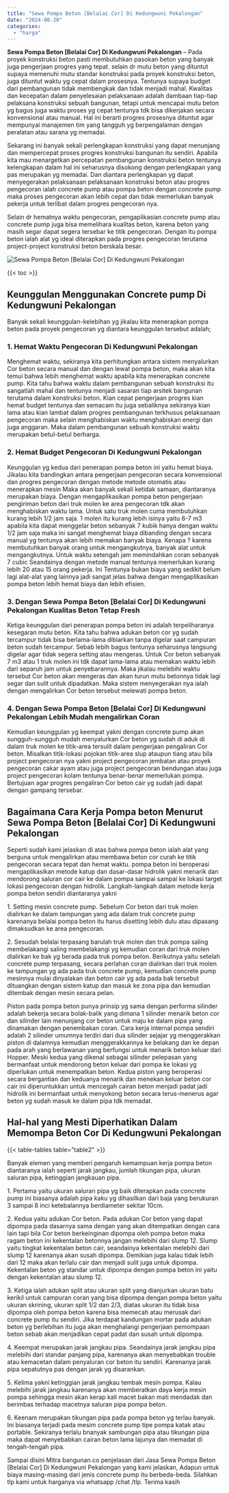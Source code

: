 ```yaml
---
title: "Sewa Pompa Beton [Belalai Cor] Di Kedungwuni Pekalongan"
date: "2024-08-20"
categories: 
  - "harga"
---
```


**Sewa Pompa Beton \[Belalai Cor\] Di Kedungwuni Pekalongan** – Pada proyek konstruksi beton pasti membutuhkan pasokan beton yang banyak juga pengerjaan progres yang tepat. selain dr mutu beton yang dituntut supaya memenuhi mutu standar konstruksi pada proyek konstruksi beton, juga dituntut waktu yg cepat dalam prosesnya. Tentunya supaya budget dari pembangunan tidak membengkak dan tidak menjadi mahal. Kwalitas dan kecepatan dalam penyelesaian pelaksanaan adalah dambaan tiap-tiap pelaksana konstruksi sebuah bangunan, tetapi untuk mencapai mutu beton yg bagus juga waktu proses yg cepat tentunya tdk bisa dikerjakan secara konvensional atau manual. Hal ini berarti progres prosesnya dituntut agar mempunyai manajemen tim yang tangguh yg berpengalaman dengan peralatan atau sarana yg memadai.

Sekarang ini banyak sekali perlengkapan konstruksi yang dapat menunjang dan mempercepat proses progres konstruksi bangunan itu sendiri. Apabila kita mau menargetkan percepatan pembangunan konstruksi beton tentunya kelengkapan dalam hal ini seharusnya disokong dengan perlengkapan yang pas merupakan yg memadai. Dan diantara perlengkapan yg dapat menyegerakan pelaksanaan pelaksanaan konstruksi beton atau progres pengecoran ialah concrete pump atau pompa beton dengan concrete pump maka proses pengecoran akan lebih cepat dan tidak memerlukan banyak pekerja untuk terlibat dalam progres pengecoran nya.

Selain dr hematnya waktu pengecoran, pengaplikasian concrete pump atau concrete pump juga bisa memelihara kualitas beton, karena beton yang masih segar dapat segera tersebar ke titik pengecoran. Dengan itu pompa beton ialah alat yg ideal diterapkan pada progres pengecoran terutama project-project konstruksi beton berskala besar.

![Sewa Pompa Beton [Belalai Cor] Di Kedungwuni Pekalongan](/images/sewa-concrete-pump-14.png)

{{< toc >}}

## Keunggulan Menggunakan Concrete pump Di Kedungwuni Pekalongan

Banyak sekali keunggulan-kelebihan yg jikalau kita menerapkan pompa beton pada proyek pengecoran yg diantara keunggulan tersebut adalah;

### 1\. Hemat Waktu Pengecoran Di Kedungwuni Pekalongan

Menghemat waktu, sekiranya kita perhitungkan antara sistem menyalurkan Cor beton secara manual dan dengan lewat pompa beton, maka akan kita temui bahwa lebih menghemat waktu apabila kita menerapkan concrete pump. Kita tahu bahwa waktu dalam pembangunan sebuah konstruksi itu sangatlah mahal dan tentunya menjadi sasaran tiap arsitek bangunan terutama dalam konstruksi beton. Kian cepat pengerjaan progres kian hemat budget tentunya dan semacam itu juga sebaliknya sekiranya kian lama atau kian lambat dalam progres pembangunan terkhusus pelaksanaan pengecoran maka selain menghabiskan waktu menghabiskan energi dan juga anggaran. Maka dalam pembangunan sebuah konstruksi waktu merupakan betul-betul berharga.

### 2\. Hemat Budget Pengecoran Di Kedungwuni Pekalongan

Keunggulan yg kedua dari penerapan pompa beton ini yaitu hemat biaya. Jikalau kita bandingkan antara pengerjaan pengecoran secara konvensional dan progres pengecoran dengan metode metode otomatis atau menerapkan mesin Maka akan banyak sekali ketidak samaan, diantaranya merupakan biaya. Dengan mengaplikasikan pompa beton pengerjaan pengiriman beton dari truk molen ke area pengecoran tdk akan menghabiskan waktu lama. Untuk satu truk molen cuma membutuhkan kurang lebih 1/2 jam saja. 1 molen itu kurang lebih isinya yaitu 6-7 m3 apabila kita dapat menggelar beton sebanyak 7 kubik hanya dengan waktu 1/2 jam saja maka ini sangat menghemat biaya dibanding dengan secara manual yg tentunya akan lebih memakan banyak biaya. Kenapa ? karena membutuhkan banyak orang untuk mengangkutnya, banyak alat untuk mengangkutnya. Untuk waktu setengah jam memindahkan coran sebanyak 7 cubic Seandainya dengan metode manual tentunya memerlukan kurang lebih 20 atau 15 orang pekerja. Ini Tentunya bukan biaya yang sedikit belum lagi alat-alat yang lainnya jadi sangat jelas bahwa dengan mengaplikasikan pompa beton lebih hemat biaya dan lebih efisien.

### 3\. Dengan Sewa Pompa Beton \[Belalai Cor\] Di Kedungwuni Pekalongan Kualitas Beton Tetap Fresh

Ketiga keunggulan dari penerapan pompa beton ini adalah terpeliharanya kesegaran mutu beton. Kita tahu bahwa adukan beton cor yg sudah tercampur tidak bisa berlama-lama dibiarkan tanpa digelar saat campuran beton sudah tercampur. Sebab lebih bagus tentunya seharusnya langsung digelar agar tidak segera setting atau mengeras. Untuk Cor beton sebanyak 7 m3 atau 1 truk molen ini tdk dapat lama-lama atau memakan waktu lebih dari separuh jam untuk penyebarannya. Maka jikalau melebihi waktu tersebut Cor beton akan mengeras dan akan turun mutu betonnya tidak lagi segar dan sulit untuk dipadatkan. Maka sistem menyegerakan nya ialah dengan mengalirkan Cor beton tersebut melewati pompa beton.

### 4\. Dengan Sewa Pompa Beton \[Belalai Cor\] Di Kedungwuni Pekalongan Lebih Mudah mengalirkan Coran

Kemudian keunggulan yg keempat yakni dengan concrete pump akan sungguh-sungguh mudah menyalurkan Cor beton yg sudah di aduk di dalam truk molen ke titik-area tersulit dalam pengerjaan pengaliran Cor beton. Misalkan titik-lokasi pojokan titik-area slup ataupun tiang atau bila project pengecoran nya yakni project pengecoran jembatan atau proyek pengecoran cakar ayam atau juga project pengecoran bendungan atau juga project pengecoran kolam tentunya benar-benar memerlukan pompa. Bertujuan agar progres pengaliran Cor beton cair yg sudah jadi dapat dengan gampang tersebar.

## Bagaimana Cara Kerja Pompa beton Menurut Sewa Pompa Beton \[Belalai Cor\] Di Kedungwuni Pekalongan

Seperti sudah kami jelaskan di atas bahwa pompa beton ialah alat yang berguna untuk mengalirkan atau membawa beton cor curah ke titik pengecoran secara tepat dan hemat waktu. pompa beton ini beroperasi mengaplikasikan metode katup dan dasar-dasar hidrolik yakni menarik dan mendorong saluran cor cair ke dalam pompa sampai sampai ke lokasi target lokasi pengecoran dengan hidrolik. Langkah-langkah dalam metode kerja pompa beton sendiri diantaranya yakni

1\. Setting mesin concrete pump. Sebelum Cor beton dari truk molen dialirkan ke dalam tampungan yang ada dalam truk concrete pump karenanya belalai pompa beton itu harus disetting lebih dulu atau dipasang dimaksudkan ke area pengecoran.

2\. Sesudah belalai terpasang barulah truk molen dan truk pompa saling membelakangi saling membelakangi yg kemudian coran dari truk molen dialirkan ke bak yg berada pada truk pompa beton. Berikutnya yaitu setelah concrete pump terpasang, secara perlahan coran dialirkan dari truk molen ke tampungan yg ada pada truk concrete pump, kemudian concrete pump mesinnya mulai dinyalakan dan beton cair yg ada pada bak tersebut dituangkan dengan sistem katup dan masuk ke zona pipa dan kemudian ditembak dengan mesin secara pelan.

Piston pada pompa beton punya prinsip yg sama dengan performa silinder adalah bekerja secara bolak-balik yang dimana 1 silinder menarik beton cor dan silinder lain menunjang cor beton untuk maju ke dalam pipa yang dinamakan dengan penembakan coran. Cara kerja internal pompa sendiri adalah 2 silinder umumnya terdiri dari dua silinder sejajar yg menggerakkan piston di dalamnya kemudian menggerakkannya ke belakang dan ke depan pada arah yang berlawanan yang berfungsi untuk menarik beton keluar dari Hopper. Meski kedua yang dikenal sebagai silinder pelepasan yang bermanfaat untuk mendorong beton keluar dari pompa ke lokasi yg diperlukan untuk menempatkan beton. Kedua piston yang beroperasi secara bergantian dan keduanya menarik dan menekan keluar beton cor cair ini diperuntukkan untuk mencegah cairan beton menjadi padat jadi hidrolik ini bermanfaat untuk menyokong beton secara terus-menerus agar beton yg sudah masuk ke dalam pipa tdk memadat.

## Hal-hal yang Mesti Diperhatikan Dalam Memompa Beton Cor Di Kedungwuni Pekalongan

{{< table-tables table="table2" >}}

Banyak elemen yang memberi pengaruh kemampuan kerja pompa beton diantaranya ialah seperti jarak jangkau, jumlah tikungan pipa, ukuran saluran pipa, ketinggian jangkauan pipa.

1\. Pertama yaitu ukuran saluran pipa yg baik diterapkan pada concrete pump ini biasanya adalah pipa kaku yg dihasilkan dari baja yang berukuran 3 sampai 8 inci ketebalannya berdiameter sekitar 10cm.

2\. Kedua yaitu adukan Cor beton. Pada adukan Cor beton yang dapat dipompa pada dasarnya sama dengan yang akan ditempatkan dengan cara lain tapi bila Cor beton berkeinginan dipompa oleh pompa beton maka ragam beton ini kekentalan betonnya jangan melebihi dari slump 12. Slump yaitu tingkat kekentalan beton cair, seandainya kekentalan melebihi dari slump 12 karenanya akan susah dipompa. Demikian juga kalau tidak lebih dari 12 maka akan terlalu cair dan menjadi sulit juga untuk dipompa. Kekentalan beton yg standar untuk dipompa dengan pompa beton ini yaitu dengan kekentalan atau slump 12.

3\. Ketiga ialah adukan split atau ukuran split yang dianjurkan ukuran batu kerikil untuk campuran coran yang bisa dipompa dengan pompa beton yaitu ukuran skrining, ukuran split 1/2 dan 2/3, diatas ukuran itu tidak bisa dipompa oleh pompa beton karena bisa memecah atau merusak dari concrete pump itu sendiri. Jika terdapat kandungan mortar pada adukan beton yg berlebihan itu juga akan menghalangi pengerjaan pemompaan beton sebab akan menjadikan cepat padat dan susah untuk dipompa.

4\. Keempat merupakan jarak jangkau pipa. Seandainya jarak jangkau pipa melebihi dari standar panjang pipa, karenanya akan menyebabkan trouble atau kemacetan dalam penyaluran cor beton itu sendiri. Karenanya jarak pipa sepatutnya pas dengan jarak yg disarankan.

5\. Kelima yakni ketinggian jarak jangkau tembak mesin pompa. Kalau melebihi jarak jangkau karenanya akan memberatkan daya kerja mesin pompa sehingga mesin akan kerap kali macet bakan mati mendadak dan berimbas terhadap macetnya saluran pipa pompa beton.

6\. Keenam merupakan tikungan pipa pada pompa beton yg terlau banyak. Ini biasanya terjadi pada mesim concrete pump tipe pompa katak atau portable. Sekiranya terlalu bnanyak sambungan pipa atau tikungan pipa maka dapat menyebabkan cairan beton lama lajunya dan memadat di tengah-tengah pipa.

Sampai disini Mitra bangunan.co penjelasan dari Jasa Sewa Pompa Beton \[Belalai Cor\] Di Kedungwuni Pekalongan yang kami jelaskan, Adapun untuk biaya masing-masing dari jenis concrete pump itu berbeda-beda. Silahkan tlp kami untuk harganya via whatsapp /chat /tlp. Terima kasih
